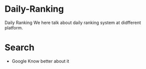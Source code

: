 Daily-Ranking
=============

Daily Ranking
We here talk about daily ranking system at didfferent platform.
# Search 
 * Google
  Know better about it 

